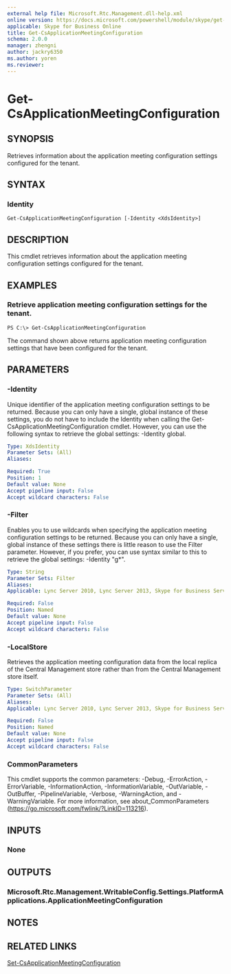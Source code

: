 ```yaml
---
external help file: Microsoft.Rtc.Management.dll-help.xml
online version: https://docs.microsoft.com/powershell/module/skype/get-CsApplicationMeetingConfiguration
applicable: Skype for Business Online
title: Get-CsApplicationMeetingConfiguration
schema: 2.0.0
manager: zhengni
author: jackry6350
ms.author: yoren
ms.reviewer:
---
```


# Get-CsApplicationMeetingConfiguration

## SYNOPSIS

Retrieves information about the application meeting configuration settings configured for the tenant.

## SYNTAX

### Identity

```
Get-CsApplicationMeetingConfiguration [-Identity <XdsIdentity>] 
```

## DESCRIPTION

This cmdlet retrieves information about the application meeting configuration settings configured for the tenant.

## EXAMPLES

### Retrieve application meeting configuration settings for the tenant.

```
PS C:\> Get-CsApplicationMeetingConfiguration
```

The command shown above returns application meeting configuration settings that have been configured for the tenant.


## PARAMETERS

### -Identity

Unique identifier of the application meeting configuration settings to be returned.
Because you can only have a single, global instance of these settings, you do not have to include the Identity when calling the Get-CsApplicationMeetingConfiguration cmdlet.
However, you can use the following syntax to retrieve the global settings: -Identity global.

```yaml
Type: XdsIdentity
Parameter Sets: (All)
Aliases: 

Required: True
Position: 1
Default value: None
Accept pipeline input: False
Accept wildcard characters: False
```

### -Filter
Enables you to use wildcards when specifying the application meeting configuration settings to be returned.
Because you can only have a single, global instance of these settings there is little reason to use the Filter parameter.
However, if you prefer, you can use syntax similar to this to retrieve the global settings: -Identity "g*".

```yaml
Type: String
Parameter Sets: Filter
Aliases: 
Applicable: Lync Server 2010, Lync Server 2013, Skype for Business Server 2015, Skype for Business Server 2019

Required: False
Position: Named
Default value: None
Accept pipeline input: False
Accept wildcard characters: False
```

### -LocalStore
Retrieves the application meeting configuration data from the local replica of the Central Management store rather than from the Central Management store itself.

```yaml
Type: SwitchParameter
Parameter Sets: (All)
Aliases: 
Applicable: Lync Server 2010, Lync Server 2013, Skype for Business Server 2015, Skype for Business Server 2019

Required: False
Position: Named
Default value: None
Accept pipeline input: False
Accept wildcard characters: False
```

### CommonParameters
This cmdlet supports the common parameters: -Debug, -ErrorAction, -ErrorVariable, -InformationAction, -InformationVariable, -OutVariable, -OutBuffer, -PipelineVariable, -Verbose, -WarningAction, and -WarningVariable. For more information, see about_CommonParameters (https://go.microsoft.com/fwlink/?LinkID=113216).

## INPUTS

### None

## OUTPUTS

### Microsoft.Rtc.Management.WritableConfig.Settings.PlatformApplications.ApplicationMeetingConfiguration

## NOTES

## RELATED LINKS

[Set-CsApplicationMeetingConfiguration](Set-CsApplicationMeetingConfiguration.md)
